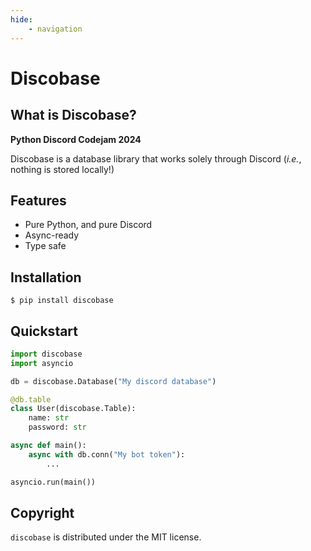 ```yaml
---
hide:
    - navigation
---
```


# Discobase

## What is Discobase?

**Python Discord Codejam 2024**

Discobase is a database library that works solely through Discord (_i.e._, nothing is stored locally!)

## Features

-   Pure Python, and pure Discord
-   Async-ready
-   Type safe

## Installation

```
$ pip install discobase
```

## Quickstart

```py
import discobase
import asyncio

db = discobase.Database("My discord database")

@db.table
class User(discobase.Table):
    name: str
    password: str

async def main():
    async with db.conn("My bot token"):
        ...

asyncio.run(main())
```

## Copyright

`discobase` is distributed under the MIT license.

